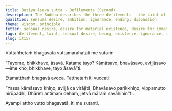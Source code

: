 ```yaml
---
title: Dutiya āsava sutta - Defilements (Second)
description: The Buddha describes the three defilements - the taint of sensual desire, the taint of becoming, and the taint of ignorance, and one who is free from them.
qualities: sensual desire, ambition, ignorance, ending, dispassion
theme: wisdom, principle
fetter: sensual desire, desire for material existence, desire for immaterial existence, ignorance
tags: defilement, taint, sensual desire, being, existence, ignorance, attachment, release, Māra, iti, iti50-99
slug: iti57
---
```


Vuttañhetaṁ bhagavatā vuttamarahatāti me sutaṁ:

“Tayome, bhikkhave, āsavā. Katame tayo? Kāmāsavo, bhavāsavo, avijjāsavo—ime kho, bhikkhave, tayo āsavā”ti.

Etamatthaṁ bhagavā avoca. Tatthetaṁ iti vuccati:

“Yassa kāmāsavo khīṇo,
avijjā ca virājitā;
Bhavāsavo parikkhīṇo,
vippamutto nirūpadhi;
Dhāreti antimaṁ dehaṁ,
jetvā māraṁ savāhinin”ti.

Ayampi attho vutto bhagavatā, iti me sutanti.
